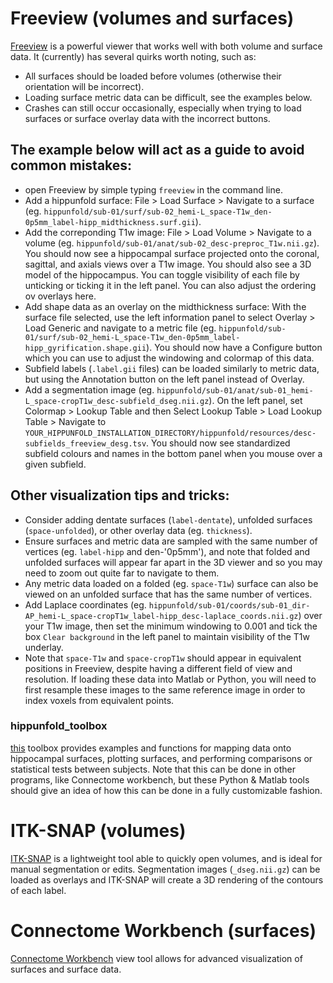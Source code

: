 # Freeview (volumes and surfaces)

[Freeview](https://surfer.nmr.mgh.harvard.edu/fswiki/FreeviewGuide/FreeviewGeneralUsage) is a powerful viewer that works well with both volume and surface data. It (currently) has several quirks worth noting, such as:
- All surfaces should be loaded before volumes (otherwise their orientation will be incorrect).
- Loading surface metric data can be difficult, see the examples below.
- Crashes can still occur occasionally, especially when trying to load surfaces or surface overlay data with the incorrect buttons.

## The example below will act as a guide to avoid common mistakes:
- open Freeview by simple typing `freeview` in the command line.
- Add a hippunfold surface:
  File > Load Surface > Navigate to a surface (eg. `hippunfold/sub-01/surf/sub-02_hemi-L_space-T1w_den-0p5mm_label-hipp_midthickness.surf.gii`).
- Add the correponding T1w image:
  File > Load Volume > Navigate to a volume (eg. `hippunfold/sub-01/anat/sub-02_desc-preproc_T1w.nii.gz`).
You should now see a hippocampal surface projected onto the coronal, sagittal, and axials views over a T1w image. You should also see a 3D model of the hippocampus. You can toggle visibility of each file by unticking or ticking it in the left panel. You can also adjust the ordering ov overlays here. 
- Add shape data as an overlay on the midthickness surface:
  With the surface file selected, use the left information panel to select Overlay > Load Generic and navigate to a metric file (eg. `hippunfold/sub-01/surf/sub-02_hemi-L_space-T1w_den-0p5mm_label-hipp_gyrification.shape.gii`).
You should now have a Configure button which you can use to adjust the windowing and colormap of this data.
- Subfield labels (`.label.gii` files) can be loaded similarly to metric data, but using the Annotation button on the left panel instead of Overlay.
- Add a segmentation image (eg. `hippunfold/sub-01/anat/sub-01_hemi-L_space-cropT1w_desc-subfield_dseg.nii.gz`). On the left panel, set Colormap > Lookup Table and then Select Lookup Table > Load Lookup Table > Navigate to `YOUR_HIPPUNFOLD_INSTALLATION_DIRECTORY/hippunfold/resources/desc-subfields_freeview_desg.tsv`. 
You should now see standardized subfield colours and names in the bottom panel when you mouse over a given subfield. 

## Other visualization tips and tricks:
- Consider adding dentate surfaces (`label-dentate`), unfolded surfaces (`space-unfolded`), or other overlay data (eg. `thickness`).
- Ensure surfaces and metric data are sampled with the same number of vertices (eg. `label-hipp` and den-'0p5mm'), and note that folded and unfolded surfaces will appear far apart in the 3D viewer and so you may need to zoom out quite far to navigate to them.
- Any metric data loaded on a folded (eg. `space-T1w`) surface can also be viewed on an unfolded surface that has the same number of vertices.
- Add Laplace coordinates (eg. `hippunfold/sub-01/coords/sub-01_dir-AP_hemi-L_space-cropT1w_label-hipp_desc-laplace_coords.nii.gz`) over your T1w image, then set the minimum windowing to 0.001 and tick the box `Clear background` in the left panel to maintain visibility of the T1w underlay.
- Note that `space-T1w` and `space-cropT1w` should appear in equivalent positions in Freeview, despite having a different field of view and resolution. If loading these data into Matlab or Python, you will need to first resample these images to the same reference image in order to index voxels from equivalent points. 

### hippunfold_toolbox

[this](https://github.com/jordandekraker/hippunfold_toolbox) toolbox provides examples and functions for mapping data onto hippocampal surfaces, plotting surfaces, and performing comparisons or statistical tests between subjects. Note that this can be done in other programs, like Connectome workbench, but these Python & Matlab tools should give an idea of how this can be done in a fully customizable fashion.

# ITK-SNAP (volumes)

[ITK-SNAP](http://www.itksnap.org/pmwiki/pmwiki.php) is a lightweight tool able to quickly open volumes, and is ideal for manual segmentation or edits. Segmentation images (`_dseg.nii.gz`) can be loaded as overlays and ITK-SNAP will create a 3D rendering of the contours of each label.

# Connectome Workbench (surfaces)

[Connectome Workbench](https://www.humanconnectome.org/software/connectome-workbench) view tool allows for advanced visualization of surfaces and surface data.
